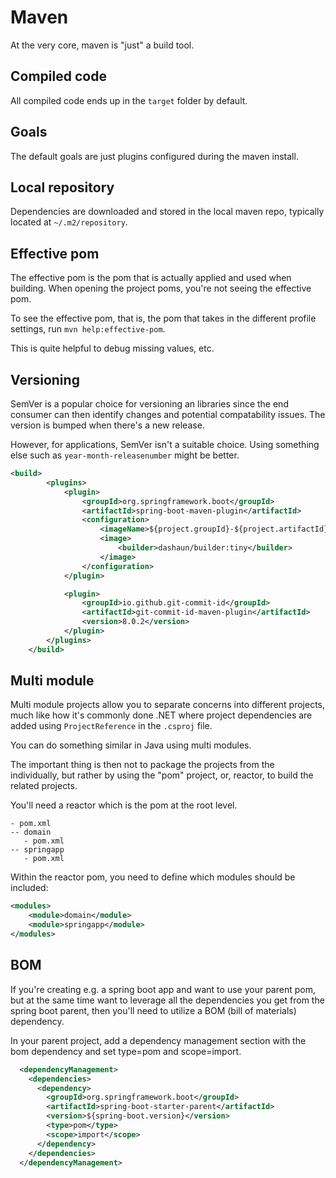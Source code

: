 # Maven

At the very core, maven is "just" a build tool.

## Compiled code

All compiled code ends up in the `target` folder by default.

## Goals

The default goals are just plugins configured during the maven install.

## Local repository

Dependencies are downloaded and stored in the local maven repo, typically located at `~/.m2/repository`.

## Effective pom

The effective pom is the pom that is actually applied and used when building. When opening the project poms, you're not seeing the effective pom.

To see the effective pom, that is, the pom that takes in the different profile settings, run `mvn help:effective-pom`.

This is quite helpful to debug missing values, etc.

## Versioning

SemVer is a popular choice for versioning an libraries since the end consumer can then identify changes and potential compatability issues. The version is bumped when there's a new release.

However, for applications, SemVer isn't a suitable choice. Using something else such as `year-month-releasenumber` might be better.

```xml
<build>
		<plugins>
			<plugin>
				<groupId>org.springframework.boot</groupId>
				<artifactId>spring-boot-maven-plugin</artifactId>
				<configuration>
					<imageName>${project.groupId}-${project.artifactId}:${maven.build.timestamp}.${git.commit.id.abbrev}</imageName>
					<image>
						<builder>dashaun/builder:tiny</builder>
					</image>
				</configuration>
			</plugin>

			<plugin>
				<groupId>io.github.git-commit-id</groupId>
				<artifactId>git-commit-id-maven-plugin</artifactId>
				<version>8.0.2</version>
			</plugin>
		</plugins>
	</build>
```

## Multi module

Multi module projects allow you to separate concerns into different projects, much like how it's commonly done .NET where project dependencies are added using `ProjectReference` in the `.csproj` file.

You can do something similar in Java using multi modules.

The important thing is then not to package the projects from the individually, but rather by using the "pom" project, or, reactor, to build the related projects.

You'll need a reactor which is the pom at the root level.
```text
- pom.xml
-- domain
   - pom.xml
-- springapp
   - pom.xml
```

Within the reactor pom, you need to define which modules should be included:

```xml
<modules>
	<module>domain</module>
	<module>springapp</module>
</modules>
```

## BOM

If you're creating e.g. a spring boot app and want to use your parent pom, but at the same time want to leverage all the dependencies you get from the spring boot parent, then you'll need to utilize a BOM (bill of materials) dependency.

In your parent project, add a dependency management section with the bom dependency and set type=pom and scope=import.

```xml
  <dependencyManagement>
    <dependencies>
      <dependency>
        <groupId>org.springframework.boot</groupId>
        <artifactId>spring-boot-starter-parent</artifactId>
        <version>${spring-boot.version}</version>
        <type>pom</type>
        <scope>import</scope>
      </dependency>
    </dependencies>
  </dependencyManagement>
```